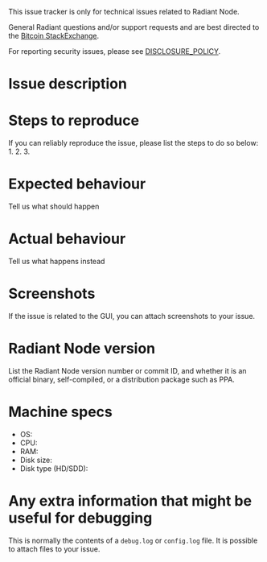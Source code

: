 This issue tracker is only for technical issues related to Radiant Node.

General Radiant questions and/or support requests and are best directed to the [Bitcoin StackExchange](https://bitcoin.stackexchange.com).

For reporting security issues, please see [DISCLOSURE_POLICY](DISCLOSURE_POLICY.md).

# Issue description

# Steps to reproduce
If you can reliably reproduce the issue, please list the steps to do so below:
1.
2.
3.

# Expected behaviour
Tell us what should happen

# Actual behaviour
Tell us what happens instead

# Screenshots
If the issue is related to the GUI, you can attach screenshots to your issue.

# Radiant Node version
List the Radiant Node version number or commit ID, and whether it is an official binary, self-compiled, or a distribution package such as PPA.

# Machine specs
- OS:
- CPU:
- RAM:
- Disk size:
- Disk type (HD/SDD):

# Any extra information that might be useful for debugging
This is normally the contents of a `debug.log` or `config.log` file. It is possible to attach files to your issue.
